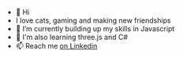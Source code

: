 - 👋 Hi
- I love cats, gaming and making new friendships
- 🌱 I’m currently building up my skills in Javascript
- 🔬 I'm also learning three.js and C#
- 📫 Reach me [on Linkedin](https://www.linkedin.com/in/terina-arona-haua/)

<!---
Terina-Arona-Haua/Terina-Arona-Haua is a ✨ special ✨ repository because its `README.md` (this file) appears on your GitHub profile.
You can click the Preview link to take a look at your changes.
--->
